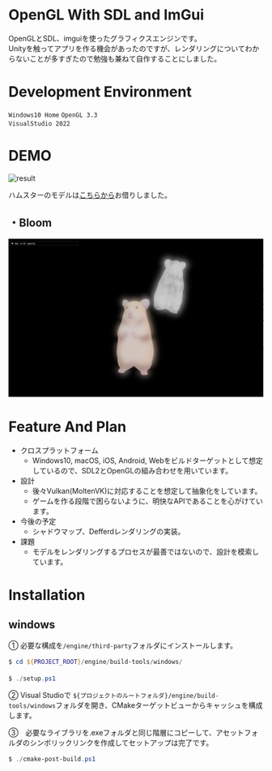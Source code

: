 # OpenGL With SDL and ImGui

OpenGLとSDL、imguiを使ったグラフィクスエンジンです。  
Unityを触ってアプリを作る機会があったのですが、レンダリングについてわからないことが多すぎたので勉強も兼ねて自作することにしました。

# Development Environment

``Windows10 Home``
``OpenGL 3.3``  
``VisualStudio 2022``

# DEMO

![result](https://github.com/machumun/opengl-with-sdl-and-imgui/blob/main/readme2.gif)

ハムスターのモデルは[こちらから](https://sketchfab.com/3d-models/hamtaro-7d195612e7814905aa1bfefd13b80be1)お借りしました。

## ・Bloom  

![result](https://github.com/machumun/opengl-with-sdl-and-imgui/blob/main/bloom.png)


# Feature And Plan

* クロスプラットフォーム
  * Windows10, macOS, iOS, Android, Webをビルドターゲットとして想定しているので、SDL2とOpenGLの組み合わせを用いています。
* 設計
  * 後々Vulkan(MoltenVK)に対応することを想定して抽象化をしています。
  * ゲームを作る段階で困らないように、明快なAPIであることを心がけています。
* 今後の予定
  * シャドウマップ、Defferdレンダリングの実装。
* 課題
  * モデルをレンダリングするプロセスが最善ではないので、設計を模索しています。

# Installation

## windows
① 必要な構成を``/engine/third-party``フォルダにインストールします。
```powershell
$ cd ${PROJECT_ROOT}/engine/build-tools/windows/

$ ./setup.ps1
```
  
②
Visual Studioで  ``${プロジェクトのルートフォルダ}/engine/build-tools/windows``フォルダを開き、CMakeターゲットビューからキャッシュを構成します。  

③　必要なライブラリを.exeフォルダと同じ階層にコピーして、アセットフォルダのシンボリックリンクを作成してセットアップは完了です。
```powershell
$ ./cmake-post-build.ps1
```
